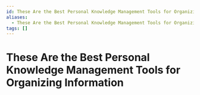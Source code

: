 ```yaml
---
id: These Are the Best Personal Knowledge Management Tools for Organizing Information
aliases:
  - These Are the Best Personal Knowledge Management Tools for Organizing Information
tags: []
---
```


# These Are the Best Personal Knowledge Management Tools for Organizing Information
